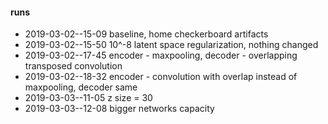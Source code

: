 #### runs
- 2019-03-02--15-09 baseline, home checkerboard artifacts
- 2019-03-02--15-50 10^-8 latent space regularization, nothing changed 
- 2019-03-02--17-45 encoder - maxpooling, decoder - overlapping transposed convolution
- 2019-03-02--18-32 encoder - convolution with overlap instead of maxpooling, decoder same
- 2019-03-03--11-05 z size = 30
- 2019-03-03--12-08 bigger networks capacity